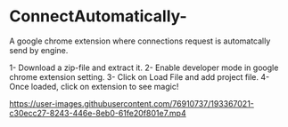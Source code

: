 # ConnectAutomatically-
A google chrome extension where connections request is automatcally send by engine.

1- Download a zip-file and extract it.
2- Enable developer mode in google chrome extension setting.
3- Click on Load File and add project file.
4- Once loaded, click on extension to see magic!





https://user-images.githubusercontent.com/76910737/193367021-c30ecc27-8243-446e-8eb0-61fe20f801e7.mp4

